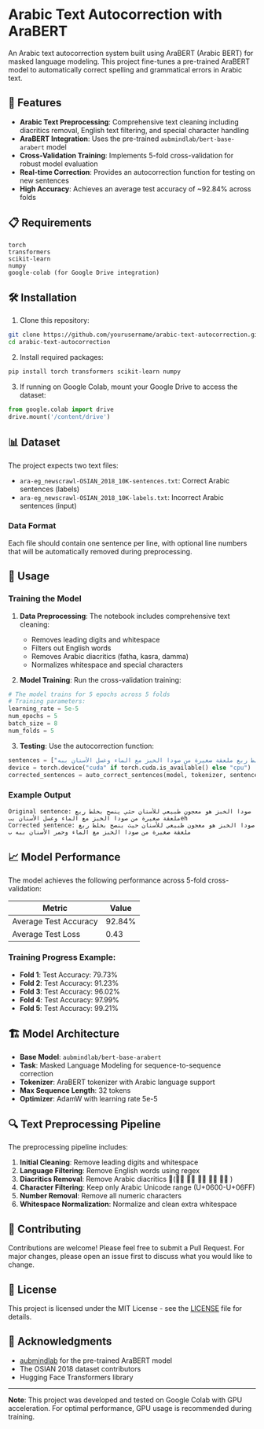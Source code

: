 # Arabic Text Autocorrection with AraBERT

An Arabic text autocorrection system built using AraBERT (Arabic BERT) for masked language modeling. This project fine-tunes a pre-trained AraBERT model to automatically correct spelling and grammatical errors in Arabic text.

## 🚀 Features

- **Arabic Text Preprocessing**: Comprehensive text cleaning including diacritics removal, English text filtering, and special character handling
- **AraBERT Integration**: Uses the pre-trained `aubmindlab/bert-base-arabert` model
- **Cross-Validation Training**: Implements 5-fold cross-validation for robust model evaluation
- **Real-time Correction**: Provides an autocorrection function for testing on new sentences
- **High Accuracy**: Achieves an average test accuracy of ~92.84% across folds

## 📋 Requirements

```
torch
transformers
scikit-learn
numpy
google-colab (for Google Drive integration)
```

## 🛠️ Installation

1. Clone this repository:
```bash
git clone https://github.com/yourusername/arabic-text-autocorrection.git
cd arabic-text-autocorrection
```

2. Install required packages:
```bash
pip install torch transformers scikit-learn numpy
```

3. If running on Google Colab, mount your Google Drive to access the dataset:
```python
from google.colab import drive
drive.mount('/content/drive')
```

## 📊 Dataset

The project expects two text files:
- `ara-eg_newscrawl-OSIAN_2018_10K-sentences.txt`: Correct Arabic sentences (labels)
- `ara-eg_newscrawl-OSIAN_2018_10K-labels.txt`: Incorrect Arabic sentences (input)

### Data Format
Each file should contain one sentence per line, with optional line numbers that will be automatically removed during preprocessing.

## 🔧 Usage

### Training the Model

1. **Data Preprocessing**: The notebook includes comprehensive text cleaning:
   - Removes leading digits and whitespace
   - Filters out English words
   - Removes Arabic diacritics (fatha, kasra, damma)
   - Normalizes whitespace and special characters

2. **Model Training**: Run the cross-validation training:
```python
# The model trains for 5 epochs across 5 folds
# Training parameters:
learning_rate = 5e-5
num_epochs = 5
batch_size = 8
num_folds = 5
```

3. **Testing**: Use the autocorrection function:
```python
sentences = ["صودا الخبز هو معجون طبيعي للأسنان حثي ينصح بخلط ربع ملعقة صغيرة من صودا الخبز مع الماء وغسل الأسنان ببه"]
device = torch.device("cuda" if torch.cuda.is_available() else "cpu")
corrected_sentences = auto_correct_sentences(model, tokenizer, sentences, device)
```

### Example Output

```
Original sentence: صودا الخبز هو معجون طبيعي للأسنان حثي ينصح بخلط ربع ملعقة صغيرة من صودا الخبز مع الماء وغسل الأسنان ببeh
Corrected sentence: صودا الخبز هو معجون طبيعي للأسنان حيث ينصح بخلط ربع ملعقة صغيرة من صودا الخبز مع الماء وحمر الأسنان ببه ب
```

## 📈 Model Performance

The model achieves the following performance across 5-fold cross-validation:

| Metric | Value |
|--------|-------|
| Average Test Accuracy | 92.84% |
| Average Test Loss | 0.43 |

### Training Progress Example:
- **Fold 1**: Test Accuracy: 79.73%
- **Fold 2**: Test Accuracy: 91.23%
- **Fold 3**: Test Accuracy: 96.02%
- **Fold 4**: Test Accuracy: 97.99%
- **Fold 5**: Test Accuracy: 99.21%

## 🏗️ Model Architecture

- **Base Model**: `aubmindlab/bert-base-arabert`
- **Task**: Masked Language Modeling for sequence-to-sequence correction
- **Tokenizer**: AraBERT tokenizer with Arabic language support
- **Max Sequence Length**: 32 tokens
- **Optimizer**: AdamW with learning rate 5e-5

## 🔍 Text Preprocessing Pipeline

The preprocessing pipeline includes:

1. **Initial Cleaning**: Remove leading digits and whitespace
2. **Language Filtering**: Remove English words using regex
3. **Diacritics Removal**: Remove Arabic diacritics (ً، ٌ، ٍ، َ، ُ، ِ)
4. **Character Filtering**: Keep only Arabic Unicode range (U+0600-U+06FF)
5. **Number Removal**: Remove all numeric characters
6. **Whitespace Normalization**: Normalize and clean extra whitespace

## 🤝 Contributing

Contributions are welcome! Please feel free to submit a Pull Request. For major changes, please open an issue first to discuss what you would like to change.

## 📝 License

This project is licensed under the MIT License - see the [LICENSE](LICENSE) file for details.

## 🙏 Acknowledgments

- [aubmindlab](https://github.com/aub-mind/arabert) for the pre-trained AraBERT model
- The OSIAN 2018 dataset contributors
- Hugging Face Transformers library

---

**Note**: This project was developed and tested on Google Colab with GPU acceleration. For optimal performance, GPU usage is recommended during training.
